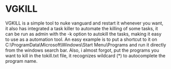 # VGKILL
VGKILL is a simple tool to nuke vanguard and restart it whenever you want, it also has integrated a task killer to automate the killing of some tasks, it can be run as admin with the -k option to autokill the tasks, making it easy to use as a automation tool.
An easy example is to put a shortcut to it on C:\ProgramData\Microsoft\Windows\Start Menu\Programs and run it directly from the windows search bar.
Also, i almost forgot, put the programs you want to kill in the tokill.txt file, it recognizes wildcard (*) to autocomplete the program name.
